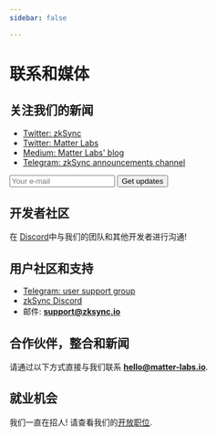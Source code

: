 ```yaml
---
sidebar: false

---
```


# 联系和媒体

## 关注我们的新闻

- [Twitter: zkSync](https://twitter.com/zksync)
- [Twitter: Matter Labs](https://twitter.com/the_matter_labs)
- [Medium: Matter Labs' blog](https://medium.com/matter-labs)
- [Telegram: zkSync announcements channel](https://t.me/zksync)

<form
action="//dev.us4.list-manage.com/subscribe/post?u=ef8545da9c594ae082297352d&amp;id=fa715c9af0"
method="post"
id="mc-embedded-subscribe-form"
name="mc-embedded-subscribe-form"
target="_blank"
novalidate
>
<div id="mc_embed_signup_scroll">
    <!-- <label for="mce-EMAIL">Email Address </label> -->
    <input
        aria-label="Search"
        type="email"
        value
        name="EMAIL"
        id="mce-EMAIL"
        placeholder="Your e-mail"
        class="newsletter-input"
    />
    <input
        type="submit"
        value="Get updates"
        name="subscribe"
        id="mc-embedded-subscribe"
        class="newsletter-button"
    />
    <!-- real people should not fill this in and expect good things - do not remove this or risk form bot signups-->
    <div style="position: absolute; left: -5000px;" aria-hidden="true">
    <input type="text" name="b_ef8545da9c594ae082297352d_fa715c9af0" tabindex="-1" value />
    </div>
  </div>
</form>


## 开发者社区

在 [Discord](https://join.zksync.dev/)中与我们的团队和其他开发者进行沟通!

## 用户社区和支持

- [Telegram: user support group](https://t.me/zksync_support)
- [zkSync Discord](https://join.zksync.dev/)
- 邮件: **support@zksync.io**

##  合作伙伴，整合和新闻

请通过以下方式直接与我们联系 **hello@matter-labs.io**.

## 就业机会

我们一直在招人! 请查看我们的[开放职位](https://www.notion.so/matterlabs/Career-at-Matter-Labs-4a69ed0f7acb45c89f662cf12dbc2464).
